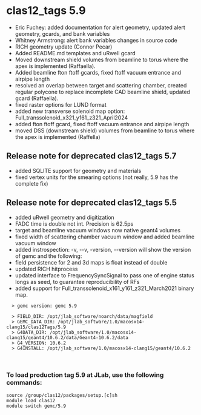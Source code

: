 # clas12_tags 5.9

- Eric Fuchey: added documentation for alert geometry, updated alert geometry, gcards, and bank variables
- Whitney Armstrong: alert bank variables changes in source code
- RICH geometry update (Connor Pecar)
- Added README.md templates and uRwell gcard
- Moved downstream shield volumes from beamline to torus where the apex is implemented (Raffaella).
- Added beamline fton ftoff gcards, fixed ftoff vacuum entrance and airpipe length
- resolved an overlap between target and scattering chamber, created regular polycone to replace incomplete CAD beamline shield, updated gcard (Raffaella).
- fixed raster options for LUND format
- added new transverse solenoid map option: Full_transsolenoid_x321_y161_z321_April2024
- added fton ftoff gcard, fixed ftoff vacuum entrance and airpipe length
- moved DSS (downstream shield) volumes from beamline to torus where the apex is implemented (Raffella)

## Release note for deprecated  clas12_tags 5.7

- added SQLITE support for geometry and materials
- fixed vertex units for the smearing options (not really, 5.9 has the complete fix)

## Release note for deprecated clas12_tags 5.5

- added uRwell geometry and digitization 
- FADC time is double not int. Precision is 62.5ps
- target and beamline vacuum windows now native geant4 volumes
- fixed width of scattering chamber vacuum window and added beamline vacuum window
- added instrospection: -v, --v, -version, --version will show the version of gemc and the following:
- field persistence for 2 and 3d maps is float instead of double
- updated RICH hitprocess
- updated interface to FrequencySyncSignal to pass one of engine status longs as seed, to guarantee reproducibility of RFs
- added support for Full_transsolenoid_x161_y161_z321_March2021 binary map.



```  
  > gemc version: gemc 5.9

  > FIELD_DIR: /opt/jlab_software/noarch/data/magfield
  > GEMC_DATA_DIR: /opt/jlab_software/1.0/macosx14-clang15/clas12Tags/5.9
  > G4DATA_DIR: /opt/jlab_software/1.0/macosx14-clang15/geant4/10.6.2/data/Geant4-10.6.2/data
  > G4_VERSION: 10.6.2
  > G4INSTALL: /opt/jlab_software/1.0/macosx14-clang15/geant4/10.6.2

```

<br>

### To load production tag 5.9 at JLab, use the following commands:

```
source /group/clas12/packages/setup.[c]sh
module load clas12
module switch gemc/5.9
```

<br>
   